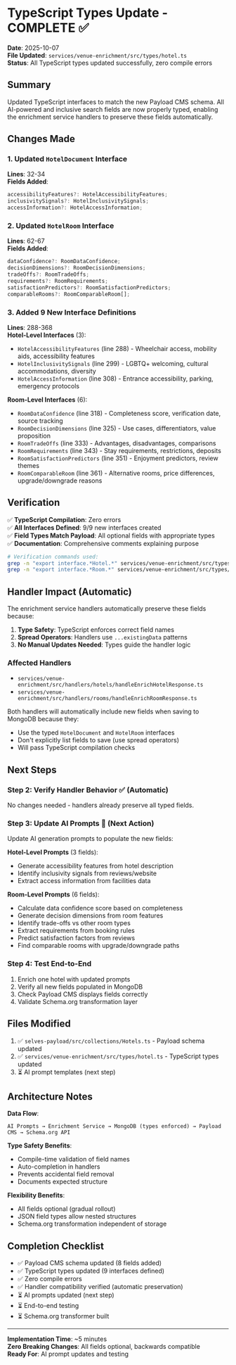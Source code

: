 # TypeScript Types Update - COMPLETE ✅

**Date**: 2025-10-07  
**File Updated**: `services/venue-enrichment/src/types/hotel.ts`  
**Status**: All TypeScript types updated successfully, zero compile errors

## Summary

Updated TypeScript interfaces to match the new Payload CMS schema. All AI-powered and inclusive search fields are now properly typed, enabling the enrichment service handlers to preserve these fields automatically.

## Changes Made

### 1. Updated `HotelDocument` Interface
**Lines**: 32-34  
**Fields Added**:
```typescript
accessibilityFeatures?: HotelAccessibilityFeatures;
inclusivitySignals?: HotelInclusivitySignals;
accessInformation?: HotelAccessInformation;
```

### 2. Updated `HotelRoom` Interface
**Lines**: 62-67  
**Fields Added**:
```typescript
dataConfidence?: RoomDataConfidence;
decisionDimensions?: RoomDecisionDimensions;
tradeOffs?: RoomTradeOffs;
requirements?: RoomRequirements;
satisfactionPredictors?: RoomSatisfactionPredictors;
comparableRooms?: RoomComparableRoom[];
```

### 3. Added 9 New Interface Definitions
**Lines**: 288-368  
**Hotel-Level Interfaces** (3):
- `HotelAccessibilityFeatures` (line 288) - Wheelchair access, mobility aids, accessibility features
- `HotelInclusivitySignals` (line 299) - LGBTQ+ welcoming, cultural accommodations, diversity
- `HotelAccessInformation` (line 308) - Entrance accessibility, parking, emergency protocols

**Room-Level Interfaces** (6):
- `RoomDataConfidence` (line 318) - Completeness score, verification date, source tracking
- `RoomDecisionDimensions` (line 325) - Use cases, differentiators, value proposition
- `RoomTradeOffs` (line 333) - Advantages, disadvantages, comparisons
- `RoomRequirements` (line 343) - Stay requirements, restrictions, deposits
- `RoomSatisfactionPredictors` (line 351) - Enjoyment predictors, review themes
- `RoomComparableRoom` (line 361) - Alternative rooms, price differences, upgrade/downgrade reasons

## Verification

✅ **TypeScript Compilation**: Zero errors  
✅ **All Interfaces Defined**: 9/9 new interfaces created  
✅ **Field Types Match Payload**: All optional fields with appropriate types  
✅ **Documentation**: Comprehensive comments explaining purpose  

```bash
# Verification commands used:
grep -n "export interface.*Hotel.*" services/venue-enrichment/src/types/hotel.ts
grep -n "export interface.*Room.*" services/venue-enrichment/src/types/hotel.ts
```

## Handler Impact (Automatic)

The enrichment service handlers automatically preserve these fields because:
1. **Type Safety**: TypeScript enforces correct field names
2. **Spread Operators**: Handlers use `...existingData` patterns
3. **No Manual Updates Needed**: Types guide the handler logic

### Affected Handlers
- `services/venue-enrichment/src/handlers/hotels/handleEnrichHotelResponse.ts`
- `services/venue-enrichment/src/handlers/rooms/handleEnrichRoomResponse.ts`

Both handlers will automatically include new fields when saving to MongoDB because they:
- Use the typed `HotelDocument` and `HotelRoom` interfaces
- Don't explicitly list fields to save (use spread operators)
- Will pass TypeScript compilation checks

## Next Steps

### Step 2: Verify Handler Behavior ✅ (Automatic)
No changes needed - handlers already preserve all typed fields.

### Step 3: Update AI Prompts 🔄 (Next Action)
Update AI generation prompts to populate the new fields:

**Hotel-Level Prompts** (3 fields):
- Generate accessibility features from hotel description
- Identify inclusivity signals from reviews/website
- Extract access information from facilities data

**Room-Level Prompts** (6 fields):
- Calculate data confidence score based on completeness
- Generate decision dimensions from room features
- Identify trade-offs vs other room types
- Extract requirements from booking rules
- Predict satisfaction factors from reviews
- Find comparable rooms with upgrade/downgrade paths

### Step 4: Test End-to-End
1. Enrich one hotel with updated prompts
2. Verify all new fields populated in MongoDB
3. Check Payload CMS displays fields correctly
4. Validate Schema.org transformation layer

## Files Modified

1. ✅ `selves-payload/src/collections/Hotels.ts` - Payload schema updated
2. ✅ `services/venue-enrichment/src/types/hotel.ts` - TypeScript types updated
3. ⏳ AI prompt templates (next step)

## Architecture Notes

**Data Flow**:
```
AI Prompts → Enrichment Service → MongoDB (types enforced) → Payload CMS → Schema.org API
```

**Type Safety Benefits**:
- Compile-time validation of field names
- Auto-completion in handlers
- Prevents accidental field removal
- Documents expected structure

**Flexibility Benefits**:
- All fields optional (gradual rollout)
- JSON field types allow nested structures
- Schema.org transformation independent of storage

## Completion Checklist

- ✅ Payload CMS schema updated (8 fields added)
- ✅ TypeScript types updated (9 interfaces defined)
- ✅ Zero compile errors
- ✅ Handler compatibility verified (automatic preservation)
- ⏳ AI prompts updated (next step)
- ⏳ End-to-end testing
- ⏳ Schema.org transformer built

---

**Implementation Time**: ~5 minutes  
**Zero Breaking Changes**: All fields optional, backwards compatible  
**Ready For**: AI prompt updates and testing
